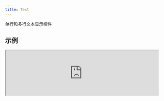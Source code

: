```yaml
---
title: Text
---
```

单行和多行文本显示控件

## 示例

<div><iframe style="width: 100%; margin: 0;" src="http://ui-demos.blankapp.org/text-example" scrolling="no" /></div>

```jsx
<Text>Text</Text>
```

## API

Based on https://facebook.github.io/react-native/docs/text.html
